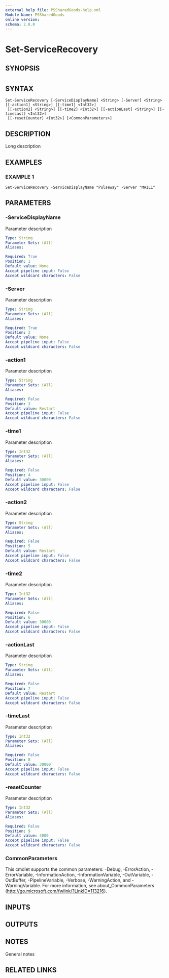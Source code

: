 ```yaml
---
external help file: PSSharedGoods-help.xml
Module Name: PSSharedGoods
online version:
schema: 2.0.0
---
```


# Set-ServiceRecovery

## SYNOPSIS
#

## SYNTAX

```
Set-ServiceRecovery [-ServiceDisplayName] <String> [-Server] <String> [[-action1] <String>] [[-time1] <Int32>]
 [[-action2] <String>] [[-time2] <Int32>] [[-actionLast] <String>] [[-timeLast] <Int32>]
 [[-resetCounter] <Int32>] [<CommonParameters>]
```

## DESCRIPTION
Long description

## EXAMPLES

### EXAMPLE 1
```
Set-ServiceRecovery -ServiceDisplayName "Pulseway" -Server "MAIL1"
```

## PARAMETERS

### -ServiceDisplayName
Parameter description

```yaml
Type: String
Parameter Sets: (All)
Aliases:

Required: True
Position: 1
Default value: None
Accept pipeline input: False
Accept wildcard characters: False
```

### -Server
Parameter description

```yaml
Type: String
Parameter Sets: (All)
Aliases:

Required: True
Position: 2
Default value: None
Accept pipeline input: False
Accept wildcard characters: False
```

### -action1
Parameter description

```yaml
Type: String
Parameter Sets: (All)
Aliases:

Required: False
Position: 3
Default value: Restart
Accept pipeline input: False
Accept wildcard characters: False
```

### -time1
Parameter description

```yaml
Type: Int32
Parameter Sets: (All)
Aliases:

Required: False
Position: 4
Default value: 30000
Accept pipeline input: False
Accept wildcard characters: False
```

### -action2
Parameter description

```yaml
Type: String
Parameter Sets: (All)
Aliases:

Required: False
Position: 5
Default value: Restart
Accept pipeline input: False
Accept wildcard characters: False
```

### -time2
Parameter description

```yaml
Type: Int32
Parameter Sets: (All)
Aliases:

Required: False
Position: 6
Default value: 30000
Accept pipeline input: False
Accept wildcard characters: False
```

### -actionLast
Parameter description

```yaml
Type: String
Parameter Sets: (All)
Aliases:

Required: False
Position: 7
Default value: Restart
Accept pipeline input: False
Accept wildcard characters: False
```

### -timeLast
Parameter description

```yaml
Type: Int32
Parameter Sets: (All)
Aliases:

Required: False
Position: 8
Default value: 30000
Accept pipeline input: False
Accept wildcard characters: False
```

### -resetCounter
Parameter description

```yaml
Type: Int32
Parameter Sets: (All)
Aliases:

Required: False
Position: 9
Default value: 4000
Accept pipeline input: False
Accept wildcard characters: False
```

### CommonParameters
This cmdlet supports the common parameters: -Debug, -ErrorAction, -ErrorVariable, -InformationAction, -InformationVariable, -OutVariable, -OutBuffer, -PipelineVariable, -Verbose, -WarningAction, and -WarningVariable.
For more information, see about_CommonParameters (http://go.microsoft.com/fwlink/?LinkID=113216).

## INPUTS

## OUTPUTS

## NOTES
General notes

## RELATED LINKS
